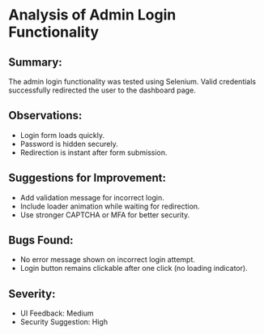 # Analysis of Admin Login Functionality

## Summary:

The admin login functionality was tested using Selenium. Valid credentials successfully redirected the user to the dashboard page.

## Observations:

- Login form loads quickly.
- Password is hidden securely.
- Redirection is instant after form submission.

## Suggestions for Improvement:

- Add validation message for incorrect login.
- Include loader animation while waiting for redirection.
- Use stronger CAPTCHA or MFA for better security.

## Bugs Found:

- No error message shown on incorrect login attempt.
- Login button remains clickable after one click (no loading indicator).

## Severity:

- UI Feedback: Medium
- Security Suggestion: High
